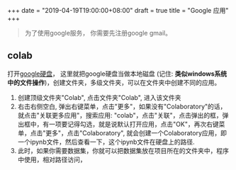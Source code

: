 +++
date = "2019-04-19T19:00:00+08:00"
draft = true
title = "Google 应用"
+++

> 为了使用google服务， 你需要先注册google gmail。

## colab

打开[google硬盘](https://drive.google.com/drive/my-drive)，
这里就把google硬盘当做本地磁盘 (记住: **类似windows系统中的文件操作**)，创建文件夹，多级文件夹，可以在文件夹中创建不同的应用。
1. 创建顶级文件夹"Colab", 点击文件夹"Colab", 进入该文件夹
2. 右击右侧空白, 弹出右键菜单，点击"更多"，如果没有"Colaboratory"的话，就点击"关联更多应用"，搜索应用: "colab"，点击"关联"，点击弹出的框，弹出框中，有一项要记得勾选，就是说默认打开应用，点击"OK"，再次右键菜单，点击"更多"，点击"Colaboratory", 就会创建一个Colaboratory应用，即一个ipynb文件，然后查看一下，这个ipynb文件在硬盘上的路径.
3. 此时，如果你需要数据集，你就可以把数据集放在项目所在的文件夹中，程序中使用，相对路径访问，

<!--stackedit_data:
eyJoaXN0b3J5IjpbNTY0Mzc0NDc4LC02MzQyNjI2NzAsLTExOD
QxNjI5NCwxMzg1MDMzODQ1LDczMDk5ODExNl19
-->